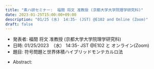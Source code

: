 ```yaml
---
title: "素ハ研セミナー:  福間 将文 准教授 (京都大学大学院理学研究科)"
date: 2023-01-25T15:00:00+09:00
description: "01/25 (水)　14:35- (JST) @E102 and Online (Zoom)"
draft: false
---
```


- 発表者:
福間 将文 准教授 (京都大学大学院理学研究科)
- 日時:
01/25/2023　（水） 14:35- JST @E102 と オンライン(Zoom)
- 題目: 
符号問題と世界体積ハイブリッドモンテカルロ法

<!--more-->

- Abstract:



